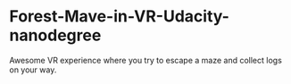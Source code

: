 # Forest-Mave-in-VR-Udacity-nanodegree
Awesome VR experience where you try to escape a maze and collect logs on your way.
